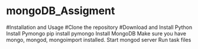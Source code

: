 # mongoDB_Assigment

#Installation and Usage
#Clone the repository
#Download and Install Python
Install Pymongo
pip install pymongo
Install MongoDB
Make sure you have mongo, mongod, mongoimport installed.
Start mongod server
Run task files
